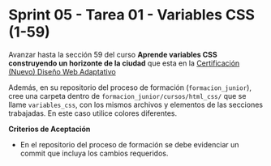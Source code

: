 # Sprint 05 - Tarea 01 - Variables CSS (1-59)

Avanzar hasta la sección 59 del curso **Aprende variables CSS construyendo un horizonte de la ciudad** que esta en la [Certificación (Nuevo) Diseño Web Adaptativo](https://www.freecodecamp.org/espanol/learn/2022/responsive-web-design/)

Además, en su repositorio del proceso de formación (`formacion_junior`), cree una carpeta dentro de  `formacion_junior/cursos/html_css/` que se llame `variables_css`, con los mismos archivos y elementos de las secciones trabajadas. En este caso utilice colores diferentes.

**Criterios de Aceptación**

- En el repositorio del proceso de formación se debe evidenciar un commit que incluya los cambios requeridos.